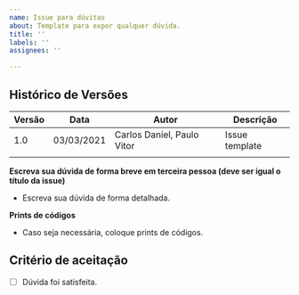 ```yaml
---
name: Issue para dúvitas
about: Template para expor qualquer dúvida.
title: ''
labels: ''
assignees: ''

---
```


## Histórico de Versões
| Versão  |  Data  | Autor  |  Descrição  |
| ------------------- | ------------------- | ------------------- | ------------------- |
|  1.0 |  03/03/2021 | Carlos Daniel, Paulo Vitor | Issue template |
|   |   |   |   |



**Escreva sua dúvida de forma breve em terceira pessoa (deve ser igual o título da issue)**
- Escreva sua dúvida de forma detalhada.

**Prints de códigos**
- Caso seja necessária, coloque prints de códigos.

## Critério de aceitação

- [ ] Dúvida foi satisfeita.

